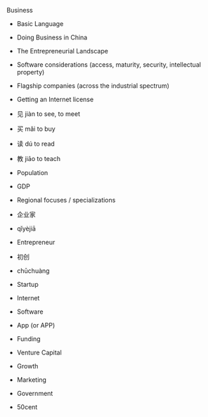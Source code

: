 Business

- Basic Language
- Doing Business in China
- The Entrepreneurial Landscape
- Software considerations (access, maturity, security, intellectual property)
- Flagship companies (across the industrial spectrum)
- Getting an Internet license

- 见 jiàn to see, to meet
- 买 mǎi to buy
- 读 dú to read
- 教 jiāo to teach

- Population
- GDP
- Regional focuses / specializations

- 企业家
- qǐyèjiā
- Entrepreneur

- 初创
- chūchuàng
- Startup

- Internet
- Software
- App (or APP)
- Funding
- Venture Capital
- Growth
- Marketing

- Government
- 50cent
